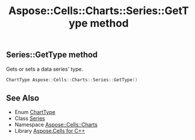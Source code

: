 ﻿---
title: Aspose::Cells::Charts::Series::GetType method
linktitle: GetType
second_title: Aspose.Cells for C++ API Reference
description: 'Aspose::Cells::Charts::Series::GetType method. Gets or sets a data series'' type in C++.'
type: docs
weight: 3600
url: /cpp/aspose.cells.charts/series/gettype/
---
## Series::GetType method


Gets or sets a data series' type.

```cpp
ChartType Aspose::Cells::Charts::Series::GetType()
```

## See Also

* Enum [ChartType](../../charttype/)
* Class [Series](../)
* Namespace [Aspose::Cells::Charts](../../)
* Library [Aspose.Cells for C++](../../../)
